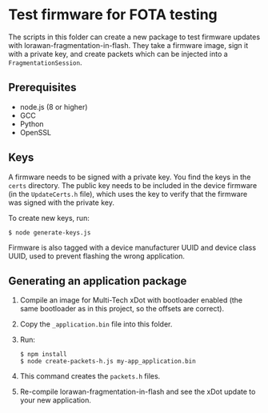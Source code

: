 # Test firmware for FOTA testing

The scripts in this folder can create a new package to test firmware updates with lorawan-fragmentation-in-flash. They take a firmware image, sign it with a private key, and create packets which can be injected into a `FragmentationSession`.

## Prerequisites

* node.js (8 or higher)
* GCC
* Python
* OpenSSL

## Keys

A firmware needs to be signed with a private key. You find the keys in the `certs` directory. The public key needs to be included in the device firmware (in the `UpdateCerts.h` file), which uses the key to verify that the firmware was signed with the private key.

To create new keys, run:

```
$ node generate-keys.js
```

Firmware is also tagged with a device manufacturer UUID and device class UUID, used to prevent flashing the wrong application.

## Generating an application package

1. Compile an image for Multi-Tech xDot with bootloader enabled (the same bootloader as in this project, so the offsets are correct).
1. Copy the `_application.bin` file into this folder.
1. Run:

    ```
    $ npm install
    $ node create-packets-h.js my-app_application.bin
    ```

1. This command creates the `packets.h` files.
1. Re-compile lorawan-fragmentation-in-flash and see the xDot update to your new application.
